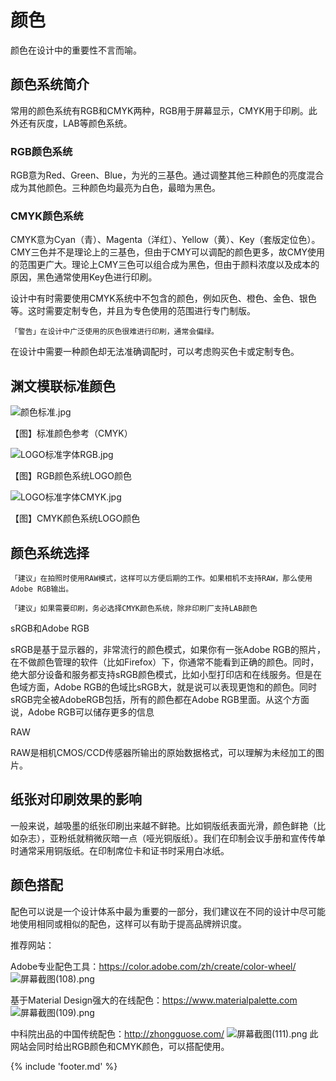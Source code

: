 # 颜色

颜色在设计中的重要性不言而喻。

## 颜色系统简介

常用的颜色系统有RGB和CMYK两种，RGB用于屏幕显示，CMYK用于印刷。此外还有灰度，LAB等颜色系统。

### RGB颜色系统

RGB意为Red、Green、Blue，为光的三基色。通过调整其他三种颜色的亮度混合成为其他颜色。三种颜色均最亮为白色，最暗为黑色。

### CMYK颜色系统

CMYK意为Cyan（青）、Magenta（洋红）、Yellow（黄）、Key（套版定位色）。CMY三色并不是理论上的三基色，但由于CMY可以调配的颜色更多，故CMY使用的范围更广大。理论上CMY三色可以组合成为黑色，但由于颜料浓度以及成本的原因，黑色通常使用Key色进行印刷。

设计中有时需要使用CMYK系统中不包含的颜色，例如灰色、橙色、金色、银色等。这时需要定制专色，并且为专色使用的范围进行专门制版。

```「警告」在设计中广泛使用的灰色很难进行印刷，通常会偏绿。```

在设计中需要一种颜色却无法准确调配时，可以考虑购买色卡或定制专色。

## 渊文模联标准颜色

![颜色标准.jpg](https://ooo.0o0.ooo/2017/06/06/5936a6c79bca6.jpg)
 
【图】标准颜色参考（CMYK）
 
 ![LOGO标准字体RGB.jpg](https://ooo.0o0.ooo/2017/06/06/5936a6c6d4623.jpg)

【图】RGB颜色系统LOGO颜色

 ![LOGO标准字体CMYK.jpg](https://ooo.0o0.ooo/2017/06/06/5936a6c7af47d.jpg)

【图】CMYK颜色系统LOGO颜色

## 颜色系统选择

```
「建议」在拍照时使用RAW模式，这样可以方便后期的工作。如果相机不支持RAW，那么使用Adobe RGB输出。

「建议」如果需要印刷，务必选择CMYK颜色系统，除非印刷厂支持LAB颜色
```

sRGB和Adobe RGB

sRGB是基于显示器的，非常流行的颜色模式，如果你有一张Adobe RGB的照片，在不做颜色管理的软件（比如Firefox）下，你通常不能看到正确的颜色。同时，绝大部分设备和服务都支持sRGB颜色模式，比如小型打印店和在线服务。但是在色域方面，Adobe RGB的色域比sRGB大，就是说可以表现更饱和的颜色。同时sRGB完全被AdobeRGB包括，所有的颜色都在Adobe RGB里面。从这个方面说，Adobe RGB可以储存更多的信息

RAW

RAW是相机CMOS/CCD传感器所输出的原始数据格式，可以理解为未经加工的图片。

## 纸张对印刷效果的影响

一般来说，越吸墨的纸张印刷出来越不鲜艳。比如铜版纸表面光滑，颜色鲜艳（比如杂志），亚粉纸就稍微灰暗一点（哑光铜版纸）。我们在印制会议手册和宣传传单时通常采用铜版纸。在印制席位卡和证书时采用白冰纸。

## 颜色搭配

配色可以说是一个设计体系中最为重要的一部分，我们建议在不同的设计中尽可能地使用相同或相似的配色，这样可以有助于提高品牌辨识度。

推荐网站：

Adobe专业配色工具：https://color.adobe.com/zh/create/color-wheel/
![屏幕截图(108).png](https://ooo.0o0.ooo/2017/06/07/59374ad55b1e4.png)

基于Material Design强大的在线配色：https://www.materialpalette.com
![屏幕截图(109).png](https://ooo.0o0.ooo/2017/06/07/59374ad52bfca.png)

中科院出品的中国传统配色：http://zhongguose.com/
![屏幕截图(111).png](https://ooo.0o0.ooo/2017/06/07/59374ad588fb7.png)
此网站会同时给出RGB颜色和CMYK颜色，可以搭配使用。


{% include 'footer.md' %}